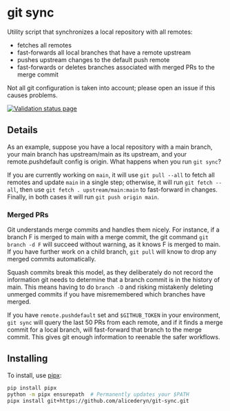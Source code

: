 # git sync

Utility script that synchronizes a local repository with all remotes:

 - fetches all remotes
 - fast-forwards all local branches that have a remote upstream
 - pushes upstream changes to the default push remote
 - fast-forwards or deletes branches associated with merged PRs to the merge commit

Not all git configuration is taken into account; please open an issue if this causes problems.

[![Validation status page](https://github.com/alicederyn/git-sync/actions/workflows/validation.yml/badge.svg?branch=main)](https://github.com/alicederyn/git-sync/actions/workflows/validation.yml?query=branch%3Amain)


## Details

As an example, suppose you have a local repository with a main branch, your main branch has upstream/main as its upstream, and your remote.pushdefault config is origin. What happens when you run `git sync`?

If you are currently working on `main`, it will use `git pull --all` to fetch all remotes and update `main` in a single step; otherwise, it will run `git fetch --all`, then use `git fetch . upstream/main:main` to fast-forward in changes. Finally, in both cases it will run `git push origin main`.


### Merged PRs

Git understands merge commits and handles them nicely. For instance, if a branch F is merged to main with a merge commit, the git command `git branch -d F` will succeed without warning, as it knows F is merged to main. If you have further work on a child branch, `git pull` will know to drop any merged commits automatically.

Squash commits break this model, as they deliberately do not record the information git needs to determine that a branch commit is in the history of main. This means having to do `branch -D` and risking mistakenly deleting unmerged commits if you have misremembered which branches have merged.

If you have `remote.pushdefault` set and `$GITHUB_TOKEN` in your environment, `git sync` will query the last 50 PRs from each remote, and if it finds a merge commit for a local branch, will fast-forward that branch to the merge commit. This gives git enough information to reenable the safer workflows.


## Installing

To install, use [pipx]:

```bash
pip install pipx
python -m pipx ensurepath  # Permanently updates your $PATH
pipx install git+https://github.com/alicederyn/git-sync.git
```

[pipx]: https://pipxproject.github.io/pipx/
